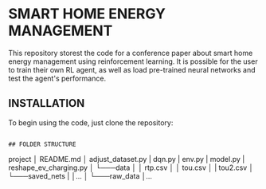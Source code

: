 # SMART HOME ENERGY MANAGEMENT
This repository storest the code for a conference paper about smart home energy management using reinforcement learning. It is possible for the user to train their own RL agent, as well as load pre-trained neural networks and test the agent's performance.

## INSTALLATION
To begin using the code, just clone the repository:
```git clone 

## FOLDER STRUCTURE
```
project
│   README.md
│   adjust_dataset.py
|   dqn.py
|   env.py
|   model.py
|   reshape_ev_charging.py
│
└───data
│   │   rtp.csv
│   │   tou.csv
│   |   tou2.csv
│
└───saved_nets
|    │...
│
└───raw_data
    │...    
```
